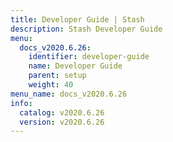 ```yaml
---
title: Developer Guide | Stash
description: Stash Developer Guide
menu:
  docs_v2020.6.26:
    identifier: developer-guide
    name: Developer Guide
    parent: setup
    weight: 40
menu_name: docs_v2020.6.26
info:
  catalog: v2020.6.26
  version: v2020.6.26
---
```


